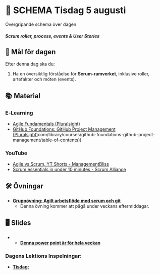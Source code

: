 # 📅 SCHEMA Tisdag 5 augusti

Övergripande schema över dagen

##### Scrum roller, process, events &amp; User Stories

## 🎯 Mål för dagen

Efter denna dag ska du:
1. Ha en översiktlig förståelse för **Scrum-ramverket**, inklusive roller, artefakter och möten (events).

## 📚 Material

### E‑Learning
* [Agile Fundamentals (Pluralsight)](https://app.pluralsight.com/library/courses/agile-fundamentals/table-of-contents)
* [GitHub Foundations: GitHub Project Management (Pluralsight)](https://app.pluralsight.com/library/courses/github-foundations-github-project-management/table-of-contents)com/library/courses/github-foundations-github-project-management/table-of-contents)) 

### YouTube
* [Agile vs Scrum, YT Shorts - ManagementBliss](https://youtube.com/shorts/I_2z_WQB6X0?si=uqOVyZ40EUc-XHnH)
* [Scrum essentials in under 10 minutes - Scrum Alliance](https://youtu.be/RtQ3tpq-RuE?si=voVwnIJUVUOJqHJY)

## 🛠️ Övningar
* [**Gruppövning: Agilt arbetsflöde med scrum och git**](https://github.com/Lexicon-frontend-2025/agila-metoder_gruppuppgift/blob/main/README.md)
  * Denna övning kommer att pågå under veckans eftermiddagar.

## 🖥️ Slides
* * [**Denna power point är för hela veckan**](https://docs.google.com/presentation/d/1saJDfsGqTOppkWu8JhHIVymtMRJIqlWXgAGR6BVuo_U/edit?usp=sharing)


### Dagens Lektions Inspelningar:
* [**Tisdag:**](https://utbaf.sharepoint.com/:v:/s/Front-endutveckling-2025/EXvSCKKdW9VMuL6BeLJZZ-ABSObXgLmFbQUrwZ3pc5uQXQ?e=gu32aI)
